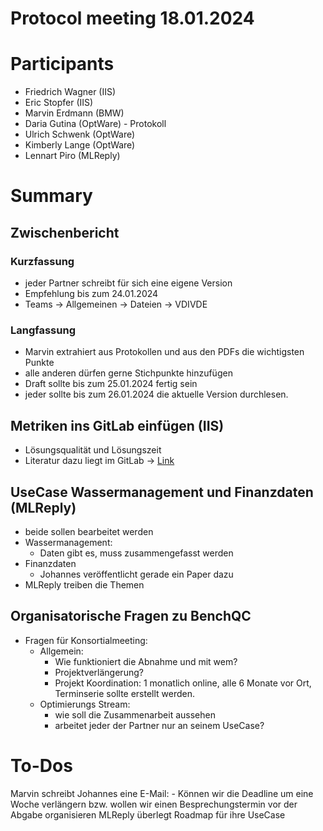 # Protocol meeting 18.01.2024

# Participants
- Friedrich Wagner (IIS)
- Eric Stopfer (IIS) 
- Marvin Erdmann (BMW)
- Daria Gutina (OptWare) - Protokoll
- Ulrich Schwenk (OptWare)
- Kimberly Lange (OptWare)
- Lennart Piro (MLReply)

# Summary


## Zwischenbericht

### Kurzfassung
- jeder Partner schreibt für sich eine eigene Version
- Empfehlung bis zum 24.01.2024
- Teams -> Allgemeinen -> Dateien -> VDIVDE

### Langfassung
- Marvin extrahiert aus Protokollen und aus den PDFs die wichtigsten Punkte
- alle anderen dürfen gerne Stichpunkte hinzufügen
- Draft sollte bis zum 25.01.2024 fertig sein
- jeder sollte bis zum 26.01.2024 die aktuelle Version durchlesen.


## Metriken ins GitLab einfügen (IIS)
- Lösungsqualität und Lösungszeit
- Literatur dazu liegt im GitLab -> [Link](https://gitlab.cc-asp.fraunhofer.de/iis-scs-a/research-projects/benchqc/benchqc_opt/-/tree/main/literature?ref_type=heads)


## UseCase Wassermanagement und Finanzdaten (MLReply)
- beide sollen bearbeitet werden
- Wassermanagement: 
  - Daten gibt es, muss zusammengefasst werden 
- Finanzdaten
  - Johannes veröffentlicht gerade ein Paper dazu
- MLReply treiben die Themen


## Organisatorische Fragen zu BenchQC

- Fragen für Konsortialmeeting: 
  - Allgemein:
    - Wie funktioniert die Abnahme und mit wem?
    - Projektverlängerung?
    - Projekt Koordination: 1 monatlich online, alle 6 Monate vor Ort, Terminserie sollte erstellt werden.
  - Optimierungs Stream:
    - wie soll die Zusammenarbeit aussehen
    - arbeitet jeder der Partner nur an seinem UseCase?


# To-Dos
Marvin schreibt Johannes eine E-Mail:
    - Können wir die Deadline um eine Woche verlängern bzw. wollen wir einen Besprechungstermin vor der Abgabe organisieren 
MLReply überlegt Roadmap für ihre UseCase